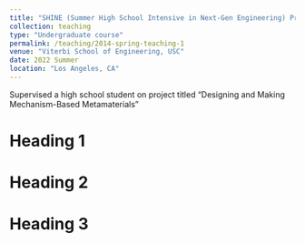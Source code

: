 ```yaml
---
title: "SHINE (Summer High School Intensive in Next-Gen Engineering) Program Mentor"
collection: teaching
type: "Undergraduate course"
permalink: /teaching/2014-spring-teaching-1
venue: "Viterbi School of Engineering, USC"
date: 2022 Summer
location: "Los Angeles, CA"
---
```


Supervised a high school student on project titled “Designing and Making Mechanism-Based Metamaterials”

Heading 1
======

Heading 2
======

Heading 3
======
